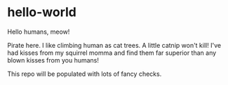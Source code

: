 # hello-world

Hello humans, meow!

Pirate here. I like climbing human as cat trees. A little catnip won't kill!
I've had kisses from my squirrel momma and find them far superior than any blown kisses from you humans!

This repo will be populated with lots of fancy checks.
